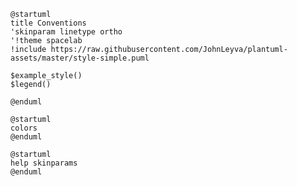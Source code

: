 ```plantuml
@startuml
title Conventions
'skinparam linetype ortho
'!theme spacelab
!include https://raw.githubusercontent.com/JohnLeyva/plantuml-assets/master/style-simple.puml

$example_style()
$legend()

@enduml
```

```plantuml
@startuml
colors
@enduml
```

```plantuml
@startuml
help skinparams
@enduml
```
